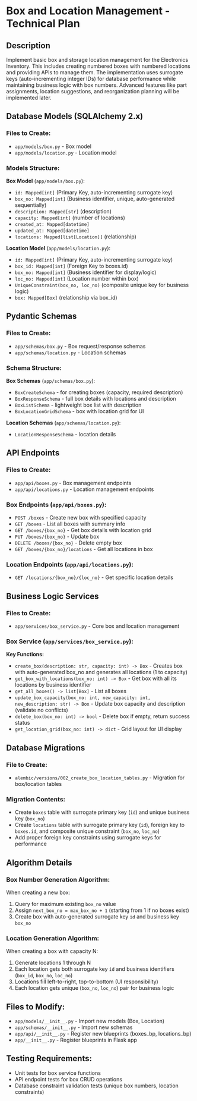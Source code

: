 # Box and Location Management - Technical Plan

## Description

Implement basic box and storage location management for the Electronics Inventory. This includes creating numbered boxes with numbered locations and providing APIs to manage them. The implementation uses surrogate keys (auto-incrementing integer IDs) for database performance while maintaining business logic with box numbers. Advanced features like part assignments, location suggestions, and reorganization planning will be implemented later.

## Database Models (SQLAlchemy 2.x)

### Files to Create:
- `app/models/box.py` - Box model
- `app/models/location.py` - Location model

### Models Structure:

**Box Model** (`app/models/box.py`):
- `id: Mapped[int]` (Primary Key, auto-incrementing surrogate key)
- `box_no: Mapped[int]` (Business identifier, unique, auto-generated sequentially)
- `description: Mapped[str]` (description)
- `capacity: Mapped[int]` (number of locations)
- `created_at: Mapped[datetime]`
- `updated_at: Mapped[datetime]`
- `locations: Mapped[list[Location]]` (relationship)

**Location Model** (`app/models/location.py`):
- `id: Mapped[int]` (Primary Key, auto-incrementing surrogate key)
- `box_id: Mapped[int]` (Foreign Key to boxes.id)
- `box_no: Mapped[int]` (Business identifier for display/logic)
- `loc_no: Mapped[int]` (Location number within box)
- `UniqueConstraint(box_no, loc_no)` (composite unique key for business logic)
- `box: Mapped[Box]` (relationship via box_id)

## Pydantic Schemas

### Files to Create:
- `app/schemas/box.py` - Box request/response schemas
- `app/schemas/location.py` - Location schemas

### Schema Structure:

**Box Schemas** (`app/schemas/box.py`):
- `BoxCreateSchema` - for creating boxes (capacity, required description)
- `BoxResponseSchema` - full box details with locations and description
- `BoxListSchema` - lightweight box list with description
- `BoxLocationGridSchema` - box with location grid for UI

**Location Schemas** (`app/schemas/location.py`):
- `LocationResponseSchema` - location details

## API Endpoints

### Files to Create:
- `app/api/boxes.py` - Box management endpoints
- `app/api/locations.py` - Location management endpoints

### Box Endpoints (`app/api/boxes.py`):
- `POST /boxes` - Create new box with specified capacity
- `GET /boxes` - List all boxes with summary info
- `GET /boxes/{box_no}` - Get box details with location grid
- `PUT /boxes/{box_no}` - Update box
- `DELETE /boxes/{box_no}` - Delete empty box
- `GET /boxes/{box_no}/locations` - Get all locations in box

### Location Endpoints (`app/api/locations.py`):
- `GET /locations/{box_no}/{loc_no}` - Get specific location details

## Business Logic Services

### Files to Create:
- `app/services/box_service.py` - Core box and location management

### Box Service (`app/services/box_service.py`):

**Key Functions:**
- `create_box(description: str, capacity: int) -> Box` - Creates box with auto-generated box_no and generates all locations (1 to capacity)
- `get_box_with_locations(box_no: int) -> Box` - Get box with all its locations by business identifier
- `get_all_boxes() -> list[Box]` - List all boxes
- `update_box_capacity(box_no: int, new_capacity: int, new_description: str) -> Box` - Update box capacity and description (validate no conflicts)
- `delete_box(box_no: int) -> bool` - Delete box if empty, return success status
- `get_location_grid(box_no: int) -> dict` - Grid layout for UI display

## Database Migrations

### File to Create:
- `alembic/versions/002_create_box_location_tables.py` - Migration for box/location tables

### Migration Contents:
- Create `boxes` table with surrogate primary key (`id`) and unique business key (`box_no`)
- Create `locations` table with surrogate primary key (`id`), foreign key to `boxes.id`, and composite unique constraint (`box_no`, `loc_no`)
- Add proper foreign key constraints using surrogate keys for performance

## Algorithm Details

### Box Number Generation Algorithm:
When creating a new box:
1. Query for maximum existing `box_no` value
2. Assign `next_box_no = max_box_no + 1` (starting from 1 if no boxes exist)
3. Create box with auto-generated surrogate key `id` and business key `box_no`

### Location Generation Algorithm:
When creating a box with capacity N:
1. Generate locations 1 through N
2. Each location gets both surrogate key `id` and business identifiers (`box_id`, `box_no`, `loc_no`)
3. Locations fill left-to-right, top-to-bottom (UI responsibility)
4. Each location gets unique (`box_no`, `loc_no`) pair for business logic

## Files to Modify:
- `app/models/__init__.py` - Import new models (Box, Location)
- `app/schemas/__init__.py` - Import new schemas
- `app/api/__init__.py` - Register new blueprints (boxes_bp, locations_bp)
- `app/__init__.py` - Register blueprints in Flask app

## Testing Requirements:
- Unit tests for box service functions
- API endpoint tests for box CRUD operations
- Database constraint validation tests (unique box numbers, location constraints)